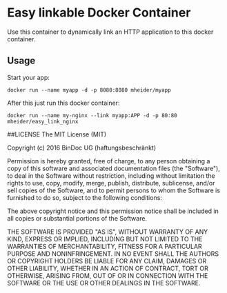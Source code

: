# Easy linkable Docker Container

Use this container to dynamically link an HTTP application to this docker container.

## Usage
Start your app:

```
docker run --name myapp -d -p 8080:8080 mheider/myapp
```

After this just run this docker container:

```
docker run --name my-nginx --link myapp:APP -d -p 80:80 mheider/easy_link_nginx
```

##LICENSE
The MIT License (MIT)

Copyright (c) 2016 BinDoc UG (haftungsbeschränkt)

Permission is hereby granted, free of charge, to any person obtaining a copy
of this software and associated documentation files (the "Software"), to deal
in the Software without restriction, including without limitation the rights
to use, copy, modify, merge, publish, distribute, sublicense, and/or sell
copies of the Software, and to permit persons to whom the Software is
furnished to do so, subject to the following conditions:

The above copyright notice and this permission notice shall be included in all
copies or substantial portions of the Software.

THE SOFTWARE IS PROVIDED "AS IS", WITHOUT WARRANTY OF ANY KIND, EXPRESS OR
IMPLIED, INCLUDING BUT NOT LIMITED TO THE WARRANTIES OF MERCHANTABILITY,
FITNESS FOR A PARTICULAR PURPOSE AND NONINFRINGEMENT. IN NO EVENT SHALL THE
AUTHORS OR COPYRIGHT HOLDERS BE LIABLE FOR ANY CLAIM, DAMAGES OR OTHER
LIABILITY, WHETHER IN AN ACTION OF CONTRACT, TORT OR OTHERWISE, ARISING FROM,
OUT OF OR IN CONNECTION WITH THE SOFTWARE OR THE USE OR OTHER DEALINGS IN THE
SOFTWARE.


